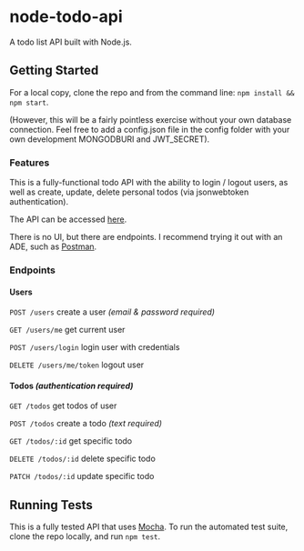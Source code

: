 # node-todo-api
A todo list API built with Node.js.

## Getting Started

For a local copy, clone the repo and from the command line: `npm install && npm start`. 

(However, this will be a fairly pointless exercise without your own database connection. Feel free to add a config.json file in the config folder with your own development MONGODBURI and JWT_SECRET).

### Features

This is a fully-functional todo API with the ability to login / logout users, as well as create, update, delete personal todos (via jsonwebtoken authentication). 

The API can be accessed [here](https://shielded-hollows-52507.herokuapp.com/). 

There is no UI, but there are endpoints. I recommend trying it out with an ADE, such as [Postman](https://www.getpostman.com/).

### Endpoints

#### Users

`POST /users` create a user _(email & password required)_

`GET /users/me` get current user

`POST /users/login` login user with credentials

`DELETE /users/me/token` logout user

#### Todos _(authentication required)_

`GET /todos` get todos of user

`POST /todos` create a todo _(text required)_

`GET /todos/:id` get specific todo

`DELETE /todos/:id` delete specific todo

`PATCH /todos/:id` update specific todo



## Running Tests

This is a fully tested API that uses [Mocha](https://mochajs.org/). To run the automated test suite, clone the repo locally, and run `npm test`.

